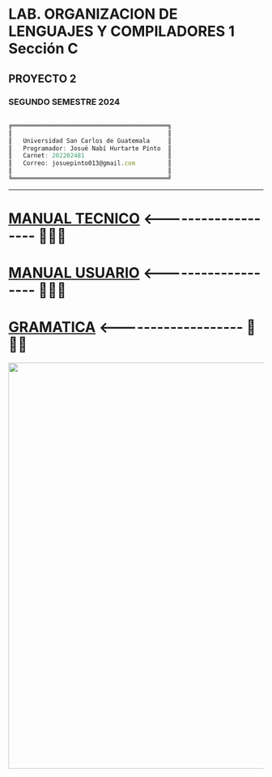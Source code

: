 # LAB.  ORGANIZACION DE LENGUAJES Y COMPILADORES 1 Sección C
## PROYECTO 2
### SEGUNDO SEMESTRE 2024

```js

╔═══════════════════════════════════════════╗
║                                           ║
║   Universidad San Carlos de Guatemala     ║
║   Programador: Josué Nabí Hurtarte Pinto  ║
║   Carnet: 202202481                       ║
║   Correo: josuepinto013@gmail.com         ║
║                                           ║
╚═══════════════════════════════════════════╝

```

---

# [MANUAL TECNICO](Documentacion/ManualTecnico.pdf)    <------------------- 👀👀👀
# [MANUAL USUARIO](Documentacion/ManualUsuario.pdf)    <------------------- 👀👀👀
# [GRAMATICA](Documentacion/Gramatica.txt)    <------------------- 👀👀👀


<p align="center">
  <a href="#"><img src="https://i.pinimg.com/originals/1a/ef/79/1aef79b84a78c4f2600408f77a49ba7a.gif" width="800px"/></a>
</p>